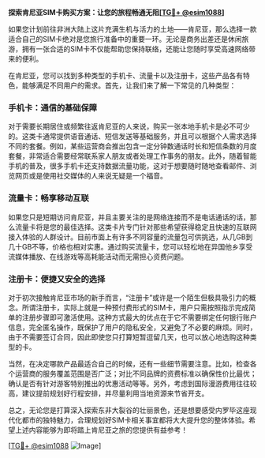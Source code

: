 **探索肯尼亚SIM卡购买方案：让您的旅程畅通无阻[[TG💪+ @esim1088](https://t.me/s/esim1088)]**

如果您计划前往非洲大陆上这片充满生机与活力的土地——肯尼亚，那么选择一款适合自己的SIM卡绝对是您旅行准备中的重要一环。无论是商务出差还是休闲旅游，拥有一张合适的SIM卡不仅能帮助您保持联络，还能让您随时享受高速网络带来的便利。

在肯尼亚，您可以找到多种类型的手机卡、流量卡以及注册卡，这些产品各有特色，能够满足不同用户的需求。首先，让我们来了解一下常见的几种类型：

### 手机卡：通信的基础保障

对于需要长期居住或频繁往返肯尼亚的人来说，购买一张本地手机卡是必不可少的。这类卡通常提供语音通话、短信发送等基础服务，并且可以根据个人需求选择不同的套餐。例如，某些运营商会推出包含一定分钟数通话时长和短信条数的月度套餐，非常适合需要经常联系家人朋友或者处理工作事务的朋友。此外，随着智能手机的普及，很多手机卡还支持数据流量功能，这对于想要随时随地查看邮件、浏览网页或是使用社交媒体的人来说无疑是一个福音。

### 流量卡：畅享移动互联

如果您只是短期访问肯尼亚，并且主要关注的是网络连接而不是电话通话的话，那么流量卡将是您的最佳选择。这类卡片专门针对那些希望获得稳定且快速的互联网接入体验的人群设计。目前市面上有许多不同容量的流量包可供挑选，从几GB到几十GB不等，价格也相对实惠。通过购买流量卡，您可以轻松地在异国他乡享受流媒体播放、在线游戏等高耗能活动而无需担心资费问题。

### 注册卡：便捷又安全的选择

对于初次接触肯尼亚市场的新手而言，“注册卡”或许是一个陌生但极具吸引力的概念。所谓注册卡，实际上就是一种预付费形式的SIM卡，用户只需按照指示完成简单的注册步骤即可激活使用。这种方式最大的优点在于它不需要绑定任何银行账户信息，完全匿名操作，既保护了用户的隐私安全，又避免了不必要的麻烦。同时，由于不需要签订合同，因此即使您只打算短暂逗留几天，也可以放心地选购这种类型的卡。

当然，在决定哪款产品最适合自己的时候，还有一些细节需要注意。比如，检查各个运营商的服务覆盖范围是否广泛；对比不同品牌的资费标准以确保性价比最优；确认是否有针对游客特别推出的优惠活动等等。另外，考虑到国际漫游费用往往较高，建议提前规划好行程安排，并尽量利用当地资源来节省开支。

总之，无论您是打算深入探索东非大裂谷的壮丽景色，还是想要感受内罗毕这座现代化都市的独特魅力，合理规划好SIM卡相关事宜都将大大提升您的整体体验。希望上述内容能够为即将踏上肯尼亚之旅的您提供有益参考！

[[TG💪+ @esim1088](https://t.me/s/esim1088) ![Image](https://i.postimg.cc/4NQfJmqS/Snipaste-2025-05-13-00-14-12.png)]